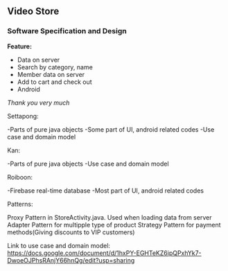 ## Video Store

### Software Specification and Design

**Feature:**
- Data on server 
- Search by category, name
- Member data on server
- Add to cart and check out
- Android

_Thank you very much_

Settapong:

-Parts of pure java objects
-Some part of UI, android related codes
-Use case and domain model

Kan:

-Parts of pure java objects
-Use case and domain model

Roiboon:

-Firebase real-time database
-Most part of UI, android related codes

Patterns:

Proxy Pattern in StoreActivity.java. Used when loading data from server
Adapter Pattern for multipple type of product
Strategy Pattern for payment methods(Giving discounts to VIP customers)

Link to use case and domain model:
https://docs.google.com/document/d/1hxPY-EGHTeKZ6ipQPxhYk7-DwoeOJPhsRAnjY66hnQg/edit?usp=sharing